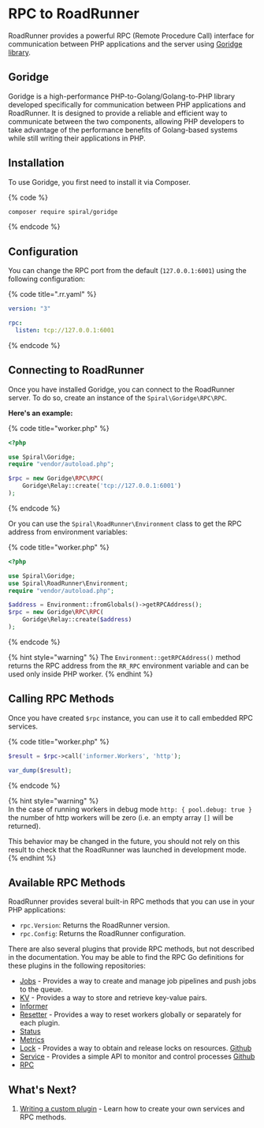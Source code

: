 # RPC to RoadRunner

RoadRunner provides a powerful RPC (Remote Procedure Call) interface for communication between PHP applications and the
server using [Goridge library](https://github.com/roadrunner-php/goridge).

## Goridge

Goridge is a high-performance PHP-to-Golang/Golang-to-PHP library developed specifically for communication between PHP
applications and RoadRunner. It is designed to provide a reliable and efficient way to communicate between the two
components, allowing PHP developers to take advantage of the performance benefits of Golang-based systems while still
writing their applications in PHP.

## Installation

To use Goridge, you first need to install it via Composer.

{% code %}

```bash
composer require spiral/goridge
```

{% endcode %}

## Configuration

You can change the RPC port from the default (`127.0.0.1:6001`) using the following configuration:

{% code title=".rr.yaml" %}

```yaml
version: "3"

rpc:
  listen: tcp://127.0.0.1:6001
```

{% endcode %}

## Connecting to RoadRunner

Once you have installed Goridge, you can connect to the RoadRunner server. To do so, create an instance of
the `Spiral\Goridge\RPC\RPC`.

**Here's an example:**

{% code title="worker.php" %}

```php
<?php

use Spiral\Goridge;
require "vendor/autoload.php";

$rpc = new Goridge\RPC\RPC(
    Goridge\Relay::create('tcp://127.0.0.1:6001')
);
```

{% endcode %}

Or you can use the `Spiral\RoadRunner\Environment` class to get the RPC address from environment variables:

{% code title="worker.php" %}

```php
<?php

use Spiral\Goridge;
use Spiral\RoadRunner\Environment;
require "vendor/autoload.php";

$address = Environment::fromGlobals()->getRPCAddress();
$rpc = new Goridge\RPC\RPC(
    Goridge\Relay::create($address)
);
```

{% endcode %}

{% hint style="warning" %}
The `Environment::getRPCAddress()` method returns the RPC address from the `RR_RPC` environment variable and can be
used only inside PHP worker.
{% endhint %}

## Calling RPC Methods

Once you have created `$rpc` instance, you can use it to call embedded RPC services.

{% code title="worker.php" %}

```php
$result = $rpc->call('informer.Workers', 'http');

var_dump($result);
```

{% endcode %}

{% hint style="warning" %}  
In the case of running workers in debug mode `http: { pool.debug: true }` the number of http workers will be zero
(i.e. an empty array `[]` will be returned).

This behavior may be changed in the future, you should not rely on this result to check that the
RoadRunner was launched in development mode.
{% endhint %}

## Available RPC Methods

RoadRunner provides several built-in RPC methods that you can use in your PHP applications:

- `rpc.Version`: Returns the RoadRunner version.
- `rpc.Config`: Returns the RoadRunner configuration.

There are also several plugins that provide RPC methods, but not described in the documentation. You may be able to find
the RPC Go definitions for these plugins in the following repositories:

- [Jobs](https://github.com/roadrunner-server/jobs/blob/master/rpc.go) - Provides a way to create and manage job
  pipelines and push jobs to the queue.
- [KV](https://github.com/roadrunner-server/kv/blob/master/rpc.go) - Provides a way to store and retrieve key-value
  pairs.
- [Informer](https://github.com/roadrunner-server/informer/blob/master/rpc.go)
- [Resetter](https://github.com/roadrunner-server/resetter/blob/master/rpc.go) - Provides a way to reset workers
  globally or separately for each plugin.
- [Status](https://github.com/roadrunner-server/status/blob/master/rpc.go)
- [Metrics](https://github.com/roadrunner-server/metrics/blob/master/rpc.go)
- [Lock](../plugins/locks.md) - Provides a way to obtain and release locks on
  resources. [Github](https://github.com/roadrunner-server/lock/blob/master/rpc.go)
- [Service](../plugins/service.md) - Provides a simple API to monitor and control
  processes [Github](https://github.com/roadrunner-server/service/blob/master/rpc.go)
- [RPC](https://github.com/roadrunner-server/rpc/blob/master/rpc.go)

## What's Next?

1. [Writing a custom plugin](../customization/plugin.md) - Learn how to create your own services and RPC methods.
